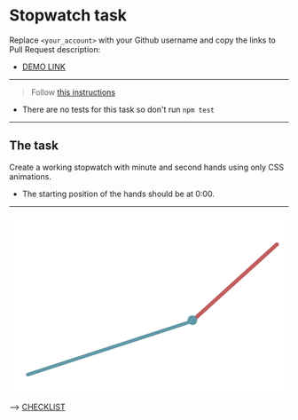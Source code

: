 # Stopwatch task
Replace `<your_account>` with your Github username and copy the links to Pull Request description:
- [DEMO LINK](https://andriypt82.github.io/layout_stop-watch/)

___
> Follow [this instructions](https://github.com/mate-academy/layout_task-guideline#how-to-solve-the-layout-tasks-on-github)

- There are no tests for this task so don't run `npm test`
___

## The task
Create a working stopwatch with minute and second hands using only CSS animations.
- The starting position of the hands should be at 0:00.
---
![demo](stopwatch.png)

--> [CHECKLIST](https://github.com/mate-academy/layout_stop-watch/blob/master/checklist.md)

